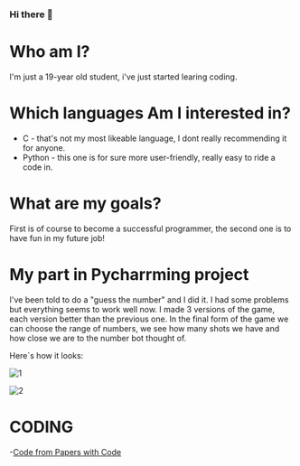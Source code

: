 ### Hi there 👋

<!--
**KacperST/KacperST** is a ✨ _special_ ✨ repository because its `README.md` (this file) appears on your GitHub profile.

Here are some ideas to get you started:

- 🔭 I’m currently working on ...
- 🌱 I’m currently learning ...
- 👯 I’m looking to collaborate on ...
- 🤔 I’m looking for help with ...
- 💬 Ask me about ...
- 📫 How to reach me: ...
- 😄 Pronouns: ...
- ⚡ Fun fact: ...
-->

# Who am I?

I'm just a 19-year old student, i've just started learing coding.

# Which languages Am I interested in?
* C - that's not my most likeable language, I dont really recommending it for anyone.
* Python - this one is for sure more user-friendly, really easy to ride a code in.

# What are my goals?
First is of course to become a successful programmer, the second one is to have fun in my future job!

# My part in Pycharrming project
I've been told to do a "guess the number" and I did it. I had some problems but everything seems to work well now. I made 3 versions of the game, each version better than the previous one. In the final form of the game we can choose the range of numbers, we see how many shots we have and how close we are to the number bot thought of.

Here`s how it looks:


 ![1](https://user-images.githubusercontent.com/92333794/146772712-e0739976-2be7-4339-abcd-79bb49b74f07.PNG)
 
 ![2](https://user-images.githubusercontent.com/92333794/146772778-063f998d-03ff-4856-81e3-e28e29ee42ad.PNG)




# CODING
-[Code from Papers with Code](https://github.com/KacperST/PERSIA)
